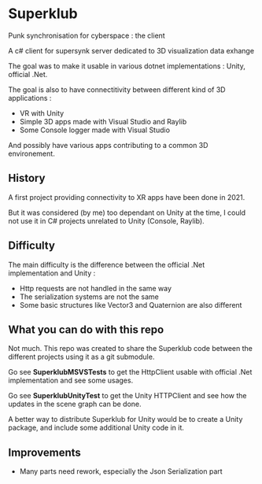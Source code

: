 # Superklub

Punk synchronisation for cyberspace : the client

A c# client for supersynk server dedicated to 3D visualization data exhange

The goal was to make it usable in various dotnet implementations : Unity, official .Net.

The goal is also to have connectitivity between different kind of 3D applications : 
* VR with Unity
* Simple 3D apps made with Visual Studio and Raylib
* Some Console logger made with Visual Studio

And possibly have various apps contributing to a common 3D environement.

## History

A first project providing connectivity to XR apps have been done in 2021.

But it was considered (by me) too dependant on Unity at the time, I could
not use it in C# projects unrelated to Unity (Console, Raylib).

## Difficulty

The main difficulty is the difference between the official .Net implementation and Unity :
* Http requests are not handled in the same way
* The serialization systems are not the same
* Some basic structures like Vector3 and Quaternion are also different

## What you can do with this repo

Not much. This repo was created to share the Superklub code between
the different projects using it as a git submodule.

Go see **SuperklubMSVSTests** to get the HttpClient usable with
official .Net implementation and see some usages.

Go see **SuperklubUnityTest** to get the Unity HTTPClient and see
how the updates in the scene graph can be done.

A better way to distribute Superklub for Unity would be to create
a Unity package, and include some additional Unity code in it.

## Improvements
* Many parts need rework, especially the Json Serialization part
